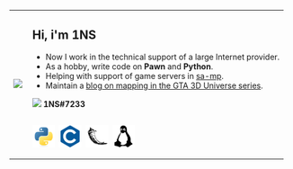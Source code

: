 <div id="header" align="left">
  <table>
    <tr>
      <td>
      <img src="https://media.giphy.com/media/L8K62iTDkzGX6/giphy.gif" width="450"/>&nbsp;
      </td>
      <td>
        <p>
          <h2>Hi, i'm 1NS</h2>
          <ul>
            <li>Now I work in the technical support of a large Internet provider.</li>
            <li>As a hobby, write code on <b>Pawn</b> and <b>Python</b>.</li>
            <li>Helping with support of game servers in <a href="https://www.sa-mp.com/">sa-mp</a>.</li>
            <li>Maintain a <a href="https://vk.com/1nsanemapping">blog on mapping in the GTA 3D Universe series</a>.</li>
          </ul>
        </p>
        <p>
           <img src="https://icons.iconarchive.com/icons/papirus-team/papirus-apps/24/discord-icon.png"/>&nbsp;<b>1NS#7233</b>
        </p>
        <p>
          <h2> </h2>
          <img src="https://github.com/devicons/devicon/blob/master/icons/python/python-original.svg"
          title="Python" alt="Python" width="40" height="40"/>&nbsp;
          <img src="https://github.com/devicons/devicon/blob/master/icons/c/c-plain.svg"
          title="C" alt="C" width="40" height="40"/>&nbsp;
          <img src="https://github.com/devicons/devicon/blob/master/icons/flask/flask-original.svg"
          title="Flask" alt="Flask" width="40" height="40"/>&nbsp;
          <img src="https://github.com/devicons/devicon/blob/master/icons/linux/linux-plain.svg"
          title="Flask" alt="Flask" width="40" height="40"/>&nbsp;
        </p>
       </td>
    </tr>
   </table>
</div>
